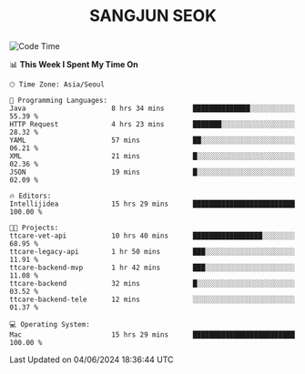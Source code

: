 <h1>
 <p align="center">
   SANGJUN SEOK
 </p>
</h1>

<!--START_SECTION:waka-->
![Code Time](http://img.shields.io/badge/Code%20Time-3%2C585%20hrs%2017%20mins-blue)

📊 **This Week I Spent My Time On** 

```text
🕑︎ Time Zone: Asia/Seoul

💬 Programming Languages: 
Java                     8 hrs 34 mins       ██████████████░░░░░░░░░░░   55.39 % 
HTTP Request             4 hrs 23 mins       ███████░░░░░░░░░░░░░░░░░░   28.32 % 
YAML                     57 mins             ██░░░░░░░░░░░░░░░░░░░░░░░   06.21 % 
XML                      21 mins             █░░░░░░░░░░░░░░░░░░░░░░░░   02.36 % 
JSON                     19 mins             █░░░░░░░░░░░░░░░░░░░░░░░░   02.09 % 

🔥 Editors: 
Intellijidea             15 hrs 29 mins      █████████████████████████   100.00 % 

🐱‍💻 Projects: 
ttcare-vet-api           10 hrs 40 mins      █████████████████░░░░░░░░   68.95 % 
ttcare-legacy-api        1 hr 50 mins        ███░░░░░░░░░░░░░░░░░░░░░░   11.91 % 
ttcare-backend-mvp       1 hr 42 mins        ███░░░░░░░░░░░░░░░░░░░░░░   11.08 % 
ttcare-backend           32 mins             █░░░░░░░░░░░░░░░░░░░░░░░░   03.52 % 
ttcare-backend-tele      12 mins             ░░░░░░░░░░░░░░░░░░░░░░░░░   01.37 % 

💻 Operating System: 
Mac                      15 hrs 29 mins      █████████████████████████   100.00 % 
```


 Last Updated on 04/06/2024 18:36:44 UTC
<!--END_SECTION:waka-->
